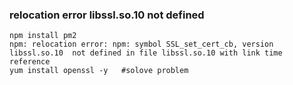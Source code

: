 ### relocation error libssl.so.10  not defined

```
npm install pm2
npm: relocation error: npm: symbol SSL_set_cert_cb, version libssl.so.10  not defined in file libssl.so.10 with link time reference 
yum install openssl -y   #solove problem
```
